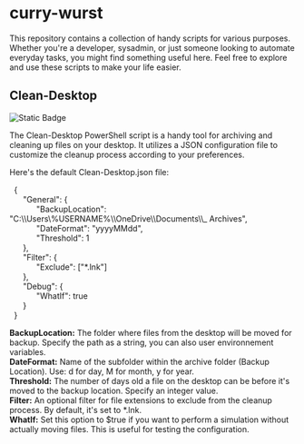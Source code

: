 # curry-wurst
This repository contains a collection of handy scripts for various purposes. Whether you're a developer, sysadmin, or just someone looking to automate everyday tasks, you might find something useful here.
Feel free to explore and use these scripts to make your life easier.

## Clean-Desktop
<img alt="Static Badge" src="https://img.shields.io/badge/release-beta-orange">


The Clean-Desktop PowerShell script is a handy tool for archiving and cleaning up files on your desktop. It utilizes a JSON configuration file to customize the cleanup process according to your preferences.   

Here's the default Clean-Desktop.json file:  

&nbsp;&nbsp;{   
&nbsp;&nbsp;&nbsp;&nbsp;&nbsp;&nbsp;"General": {   
&nbsp;&nbsp;&nbsp;&nbsp;&nbsp;&nbsp;&nbsp;&nbsp;&nbsp;&nbsp;&nbsp;&nbsp;"BackupLocation": "C:\\\Users\\\%USERNAME%\\\OneDrive\\\Documents\\\\\_ Archives",   
&nbsp;&nbsp;&nbsp;&nbsp;&nbsp;&nbsp;&nbsp;&nbsp;&nbsp;&nbsp;&nbsp;&nbsp;"DateFormat": "yyyyMMdd",   
&nbsp;&nbsp;&nbsp;&nbsp;&nbsp;&nbsp;&nbsp;&nbsp;&nbsp;&nbsp;&nbsp;&nbsp;"Threshold": 1   
&nbsp;&nbsp;&nbsp;&nbsp;&nbsp;&nbsp;},   
&nbsp;&nbsp;&nbsp;&nbsp;&nbsp;&nbsp;"Filter": {   
&nbsp;&nbsp;&nbsp;&nbsp;&nbsp;&nbsp;&nbsp;&nbsp;&nbsp;&nbsp;&nbsp;&nbsp;"Exclude": ["*.lnk"]   
&nbsp;&nbsp;&nbsp;&nbsp;&nbsp;&nbsp;},   
&nbsp;&nbsp;&nbsp;&nbsp;&nbsp;&nbsp;"Debug": {   
&nbsp;&nbsp;&nbsp;&nbsp;&nbsp;&nbsp;&nbsp;&nbsp;&nbsp;&nbsp;&nbsp;&nbsp;"WhatIf": true   
&nbsp;&nbsp;&nbsp;&nbsp;&nbsp;&nbsp;}   
&nbsp;&nbsp;}   

**BackupLocation:** The folder where files from the desktop will be moved for backup. Specify the path as a string, you can also user environnement variables.    
**DateFormat:** Name of the subfolder within the archive folder (Backup Location). Use: d for day, M for month, y for year.   
**Threshold:** The number of days old a file on the desktop can be before it's moved to the backup location. Specify an integer value.   
**Filter:** An optional filter for file extensions to exclude from the cleanup process. By default, it's set to *.lnk.   
**WhatIf:** Set this option to $true if you want to perform a simulation without actually moving files. This is useful for testing the configuration.   

